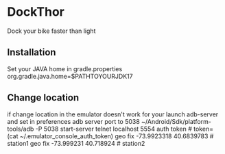 # DockThor
Dock your bike faster than light

## Installation
Set your JAVA home in  gradle.properties
org.gradle.java.home=$PATHTOYOURJDK17

## Change location
if change location in the emulator doesn't work for your
launch adb-server and set in preferences adb server port to 5038
~/Android/Sdk/platform-tools/adb -P 5038 start-server
telnet  localhost 5554
auth token # token=(cat ~/.emulator_console_auth_token)
geo fix -73.9923318 40.6839783  # station1
geo fix -73.999231 40.718924 # station2
